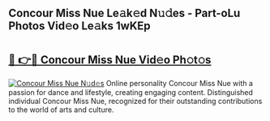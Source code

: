 ## Concour Miss Nue Le𝚊k𝚎d N𝚞𝚍es - Part-oLu Photos Vid𝚎o Le𝚊ks 1wKEp

# <h2><a href="http://fb3dhou.evod.top/?m=Concour+Miss+Nue">🔗 👉🔴 Concour Miss Nue Vid𝚎o Ph𝚘t𝚘s</a></h2>

[![Concour Miss Nue N𝚞d𝚎s](https://i.imgur.com/8V9OHl7.gif)](http://fb3dhou.evod.top/?m=Concour+Miss+Nue)
Online personality Concour Miss Nue with a passion for dance and lifestyle, creating engaging content. Distinguished individual Concour Miss Nue, recognized for their outstanding contributions to the world of arts and culture. 
